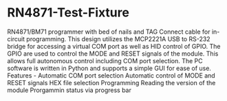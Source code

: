 # RN4871-Test-Fixture
RN4871/BM71 programmer with bed of nails and TAG Connect cable for in-circuit programming.
This design utilizes the MCP2221A USB to RS-232 bridge for accessing a virtual COM port as well as HID control of GPIO. The GPIO are used to control the MODE and RESET signals of the module. This allows full autonomous control including COM port selection. 
The PC software is written in Python and supports a simple GUI for ease of use. 
Features -
    Automatic COM port selection
    Automatic control of MODE and RESET signals
    HEX file selection
    Programming
    Reading the version of the module
    Prorgammin status via progress bar
